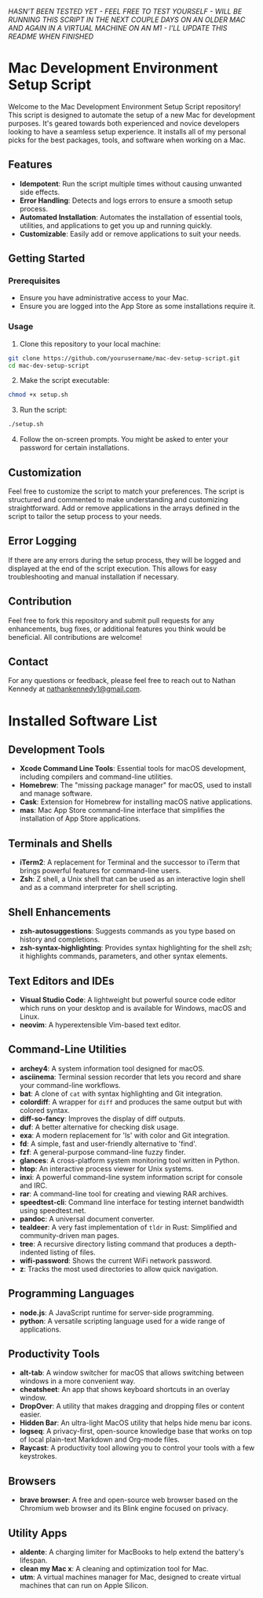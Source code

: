 _HASN'T BEEN TESTED YET - FEEL FREE TO TEST YOURSELF - WILL BE RUNNING THIS SCRIPT IN THE NEXT COUPLE DAYS ON AN OLDER MAC AND AGAIN IN A VIRTUAL MACHINE ON AN M1 - I'LL UPDATE THIS README WHEN FINISHED_

# Mac Development Environment Setup Script

Welcome to the Mac Development Environment Setup Script repository! This script is designed to automate the setup of a new Mac for development purposes. It's geared towards both experienced and novice developers looking to have a seamless setup experience. It installs all of my personal picks for the best packages, tools, and software when working on a Mac.

## Features

- **Idempotent**: Run the script multiple times without causing unwanted side effects.
- **Error Handling**: Detects and logs errors to ensure a smooth setup process.
- **Automated Installation**: Automates the installation of essential tools, utilities, and applications to get you up and running quickly.
- **Customizable**: Easily add or remove applications to suit your needs.

## Getting Started

### Prerequisites

- Ensure you have administrative access to your Mac.
- Ensure you are logged into the App Store as some installations require it.

### Usage

1. Clone this repository to your local machine:

```bash
git clone https://github.com/yourusername/mac-dev-setup-script.git
cd mac-dev-setup-script
```

2. Make the script executable:

```bash
chmod +x setup.sh
```

3. Run the script:

```bash
./setup.sh
```

4. Follow the on-screen prompts. You might be asked to enter your password for certain installations.

## Customization

Feel free to customize the script to match your preferences. The script is structured and commented to make understanding and customizing straightforward. Add or remove applications in the arrays defined in the script to tailor the setup process to your needs.

## Error Logging

If there are any errors during the setup process, they will be logged and displayed at the end of the script execution. This allows for easy troubleshooting and manual installation if necessary.

## Contribution

Feel free to fork this repository and submit pull requests for any enhancements, bug fixes, or additional features you think would be beneficial. All contributions are welcome!

## Contact

For any questions or feedback, please feel free to reach out to Nathan Kennedy at nathankennedy1@gmail.com.

# Installed Software List

## Development Tools

- **Xcode Command Line Tools**: Essential tools for macOS development, including compilers and command-line utilities.
- **Homebrew**: The "missing package manager" for macOS, used to install and manage software.
- **Cask**: Extension for Homebrew for installing macOS native applications.
- **mas**: Mac App Store command-line interface that simplifies the installation of App Store applications.

## Terminals and Shells

- **iTerm2**: A replacement for Terminal and the successor to iTerm that brings powerful features for command-line users.
- **Zsh**: Z shell, a Unix shell that can be used as an interactive login shell and as a command interpreter for shell scripting.

## Shell Enhancements

- **zsh-autosuggestions**: Suggests commands as you type based on history and completions.
- **zsh-syntax-highlighting**: Provides syntax highlighting for the shell zsh; it highlights commands, parameters, and other syntax elements.

## Text Editors and IDEs

- **Visual Studio Code**: A lightweight but powerful source code editor which runs on your desktop and is available for Windows, macOS and Linux.
- **neovim**: A hyperextensible Vim-based text editor.

## Command-Line Utilities

- **archey4**: A system information tool designed for macOS.
- **asciinema**: Terminal session recorder that lets you record and share your command-line workflows.
- **bat**: A clone of `cat` with syntax highlighting and Git integration.
- **colordiff**: A wrapper for `diff` and produces the same output but with colored syntax.
- **diff-so-fancy**: Improves the display of diff outputs.
- **duf**: A better alternative for checking disk usage.
- **exa**: A modern replacement for 'ls' with color and Git integration.
- **fd**: A simple, fast and user-friendly alternative to 'find'.
- **fzf**: A general-purpose command-line fuzzy finder.
- **glances**: A cross-platform system monitoring tool written in Python.
- **htop**: An interactive process viewer for Unix systems.
- **inxi**: A powerful command-line system information script for console and IRC.
- **rar**: A command-line tool for creating and viewing RAR archives.
- **speedtest-cli**: Command line interface for testing internet bandwidth using speedtest.net.
- **pandoc**: A universal document converter.
- **tealdeer**: A very fast implementation of `tldr` in Rust: Simplified and community-driven man pages.
- **tree**: A recursive directory listing command that produces a depth-indented listing of files.
- **wifi-password**: Shows the current WiFi network password.
- **z**: Tracks the most used directories to allow quick navigation.

## Programming Languages

- **node.js**: A JavaScript runtime for server-side programming.
- **python**: A versatile scripting language used for a wide range of applications.

## Productivity Tools

- **alt-tab**: A window switcher for macOS that allows switching between windows in a more convenient way.
- **cheatsheet**: An app that shows keyboard shortcuts in an overlay window.
- **DropOver**: A utility that makes dragging and dropping files or content easier.
- **Hidden Bar**: An ultra-light MacOS utility that helps hide menu bar icons.
- **logseq**: A privacy-first, open-source knowledge base that works on top of local plain-text Markdown and Org-mode files.
- **Raycast**: A productivity tool allowing you to control your tools with a few keystrokes.

## Browsers

- **brave browser**: A free and open-source web browser based on the Chromium web browser and its Blink engine focused on privacy.

## Utility Apps

- **aldente**: A charging limiter for MacBooks to help extend the battery's lifespan.
- **clean my Mac x**: A cleaning and optimization tool for Mac.
- **utm**: A virtual machines manager for Mac, designed to create virtual machines that can run on Apple Silicon.
